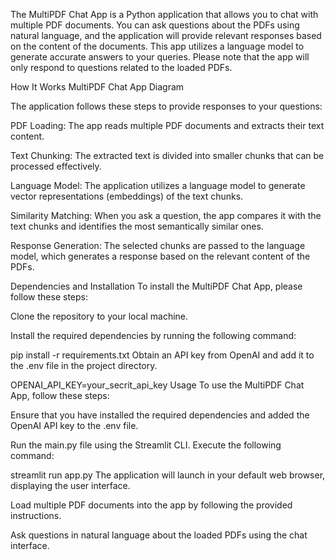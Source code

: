 The MultiPDF Chat App is a Python application that allows you to chat with multiple PDF documents. You can ask questions about the PDFs using natural language, and the application will provide relevant responses based on the content of the documents. This app utilizes a language model to generate accurate answers to your queries. Please note that the app will only respond to questions related to the loaded PDFs.

How It Works
MultiPDF Chat App Diagram

The application follows these steps to provide responses to your questions:

PDF Loading: The app reads multiple PDF documents and extracts their text content.

Text Chunking: The extracted text is divided into smaller chunks that can be processed effectively.

Language Model: The application utilizes a language model to generate vector representations (embeddings) of the text chunks.

Similarity Matching: When you ask a question, the app compares it with the text chunks and identifies the most semantically similar ones.

Response Generation: The selected chunks are passed to the language model, which generates a response based on the relevant content of the PDFs.

Dependencies and Installation
To install the MultiPDF Chat App, please follow these steps:

Clone the repository to your local machine.

Install the required dependencies by running the following command:

pip install -r requirements.txt
Obtain an API key from OpenAI and add it to the .env file in the project directory.

OPENAI_API_KEY=your_secrit_api_key
Usage
To use the MultiPDF Chat App, follow these steps:

Ensure that you have installed the required dependencies and added the OpenAI API key to the .env file.

Run the main.py file using the Streamlit CLI. Execute the following command:

streamlit run app.py
The application will launch in your default web browser, displaying the user interface.

Load multiple PDF documents into the app by following the provided instructions.

Ask questions in natural language about the loaded PDFs using the chat interface.
